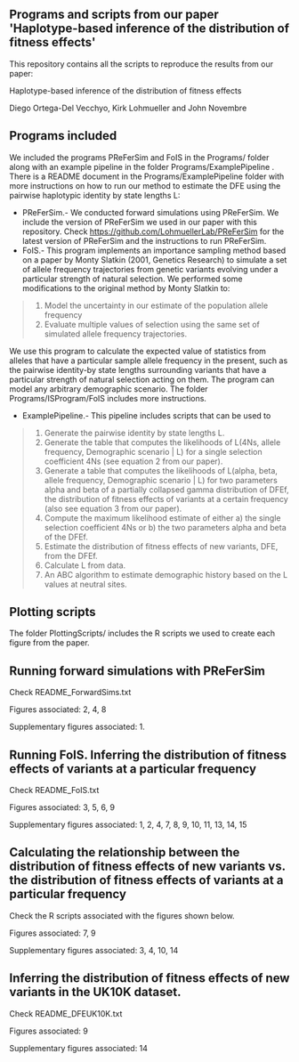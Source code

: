 ## Programs and scripts from our paper 'Haplotype-based inference of the distribution of fitness effects'

This repository contains all the scripts to reproduce the results from our paper:

Haplotype-based inference of the distribution of fitness effects

Diego Ortega-Del Vecchyo, Kirk Lohmueller and John Novembre

## Programs included

We included the programs PReFerSim and FoIS in the Programs/ folder along with an example pipeline in the folder Programs/ExamplePipeline . There is a README document in the Programs/ExamplePipeline folder with more instructions on how to run our method to estimate the DFE using the pairwise haplotypic identity by state lengths L:

- PReFerSim.- We conducted forward simulations using PReFerSim. We include the version of PReFerSim we used in our paper with this repository. Check https://github.com/LohmuellerLab/PReFerSim for the latest version of PReFerSim and the instructions to run PReFerSim.
- FoIS.- This program implements an importance sampling method based on a paper by Monty Slatkin (2001, Genetics Research) to simulate a set of allele frequency trajectories from genetic variants evolving under a particular strength of natural selection.  We performed some modifications to the original method by Monty Slatkin to:
>  1)  Model the uncertainty in our estimate of the population allele frequency
>  2) Evaluate multiple values of selection using the same set of simulated allele frequency trajectories. <br>


  We use this program to calculate the expected value of statistics from alleles that have a particular sample allele frequency in the present, such as the pairwise identity-by state lengths surrounding variants that have a particular strength of natural selection acting on them. The program can model any arbitrary demographic scenario. The folder Programs/ISProgram/FoIS includes more instructions.
- ExamplePipeline.- This pipeline includes scripts that can be used to
>  1) Generate the pairwise identity by state lengths L.
>  2) Generate the table that computes the likelihoods of L(4Ns, allele frequency, Demographic scenario | L) for a single selection coefficient 4Ns (see equation 2 from our paper).
>  3) Generate a table that computes the likelihoods of L(alpha, beta, allele frequency, Demographic scenario | L) for two parameters alpha and beta of a partially collapsed gamma distribution of DFEf, the distribution of fitness effects of variants at a certain frequency (also see equation 3 from our paper).
>  4) Compute the maximum likelihood estimate of either a) the single selection coefficient 4Ns or b) the two parameters alpha and beta of the DFEf.
>  5) Estimate the distribution of fitness effects of new variants, DFE, from the DFEf.
>  6) Calculate L from data.
>  7) An ABC algorithm to estimate demographic history based on the L values at neutral sites.

## Plotting scripts

The folder PlottingScripts/ includes the R scripts we used to create each figure from the paper.

## Running forward simulations with PReFerSim

Check README_ForwardSims.txt

Figures associated: 2, 4, 8

Supplementary figures associated: 1.

## Running FoIS. Inferring the distribution of fitness effects of variants at a particular frequency

Check README_FoIS.txt

Figures associated: 3, 5, 6, 9

Supplementary figures associated: 1, 2, 4, 7, 8, 9, 10, 11, 13, 14, 15

## Calculating the relationship between the distribution of fitness effects of new variants vs. the distribution of fitness effects of variants at a particular frequency

Check the R scripts associated with the figures shown below.

Figures associated: 7, 9

Supplementary figures associated: 3, 4, 10, 14

## Inferring the distribution of fitness effects of new variants in the UK10K dataset.

Check README_DFEUK10K.txt

Figures associated: 9

Supplementary figures associated: 14

